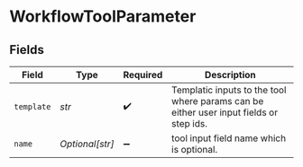 # WorkflowToolParameter


## Fields

| Field                                                                                  | Type                                                                                   | Required                                                                               | Description                                                                            |
| -------------------------------------------------------------------------------------- | -------------------------------------------------------------------------------------- | -------------------------------------------------------------------------------------- | -------------------------------------------------------------------------------------- |
| `template`                                                                             | *str*                                                                                  | :heavy_check_mark:                                                                     | Templatic inputs to the tool where params can be either user input fields or step ids. |
| `name`                                                                                 | *Optional[str]*                                                                        | :heavy_minus_sign:                                                                     | tool input field name which is optional.                                               |